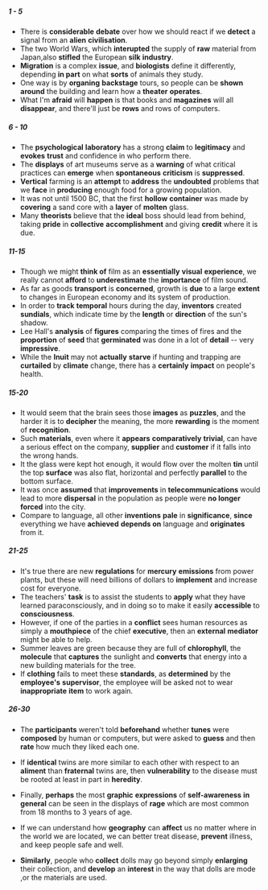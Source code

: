 ##### 1 - 5

- There is **considerable** **debate** over how we should react if we **detect** a signal from an **alien** **civilisation**.
- The two World Wars, which **interupted** the supply of **raw** material from Japan,also **stifled** the European **silk** **industry**.
- **Migration** is a complex **issue**, and **biologists** define it differently, depending **in part** on what **sorts** of animals they study.
- One way is by **organing** **backstage** tours, so people can be **shown around** the building and learn how a **theater** **operates**.
- What I'm **afraid** will **happen** is that books and **magazines** will all **disappear**, and there'll just be **rows** and rows of computers.

##### 6 - 10

- The **psychological** **laboratory** has a strong **claim** to **legitimacy** and **evokes** **trust** and confidence in who perform there.
- The **displays** of art museums serve as a **warning** of what critical practices can **emerge** when **spontaneous** **criticism** is **suppressed**.
- **Vertical** farming is an **attempt** to **address** the **undoubted** problems that we **face** in **producing** enough food for a growing population.
- It was not until 1500 BC, that the first **hollow** **container** was made by **covering** a sand core with a **layer** of **molten** glass.
- Many **theorists** believe that the **ideal** boss should lead from behind, taking **pride** in **collective** **accomplishment** and giving **credit** where it is due.

##### 11-15

- Though we might **think of** film as an **essentially** **visual** **experience**, we really cannot **afford** to **underestimate** the **importance** of film sound.
- As far as goods **transport** is **concerned**, growth is **due** to a large **extent** to changes in European economy and its system of production.
- In order to **track** **temporal** hours during the day, **inventors** created **sundials**, which indicate time by the **length** or **direction** of the sun's shadow.
- Lee Hall's **analysis** of **figures** comparing the times of fires and the **proportion** of **seed** that **germinated** was done in a lot of **detail** -- very **impressive**.
- While the **Inuit** may not **actually** **starve** if hunting and trapping are **curtailed** by **climate** change, there has a **certainly** **impact** on people's health.

##### 15-20

- It would seem that the brain sees those **images** as **puzzles**, and the harder it is to **decipher** the meaning, the more **rewarding** is the moment of **recognition**.
- Such **materials**, even where it **appears** **comparatively** **trivial**, can have a serious effect on the company, **supplier** and **customer** if it falls into the wrong hands.
- It the glass were kept hot enough, it would flow over the molten **tin** until the top **surface** was also flat, horizontal and perfectly **parallel** to the bottom surface.
- It was once **assumed** that **improvements** in **telecommunications** would lead to more **dispersal** in the population as people were **no longer** **forced** into the city.
- Compare to language, all other **inventions** **pale** in **significance**, **since** everything we have **achieved** **depends on** language and **originates** from it.

##### 21-25

- It's true there are new **regulations** for **mercury** **emissions** from power plants, but these will need billions of dollars to **implement** and increase cost for everyone.
- The teachers' **task** is to assist the students to **apply** what they have learned paraconsciously, and in doing so to make it easily **accessible** to **consciousness**.
- However, if one of the parties in a **conflict** sees human resources as simply a **mouthpiece** of the chief **executive**, then an **external** **mediator** might be able to help.
- Summer leaves are green because they are full of **chlorophyll**, the **molecule** that **captures** the sunlight and **converts** that energy into a new building materials for the tree.
- If **clothing** fails to meet these **standards**, as **determined** by the **employee's** **supervisor**, the employee will be asked not to wear **inappropriate** **item** to work again.

##### 26-30

- The **participants** weren't told **beforehand** whether **tunes** were **composed** by human or computers, but were asked to **guess** and  then **rate** how much they liked each one.
- If **identical** twins are more similar to each other with respect to an **aliment** than **fraternal** twins are, then **vulnerability** to the disease must be rooted at least in part in **heredity**.

- Finally, **perhaps** the most **graphic** **expressions** of **self-awareness** **in general** can be seen in the displays of **rage** which are most common from 18 months to 3 years of age. 
- If we can understand how **geography** can **affect** us no matter where in the world we are located, we can better treat disease, **prevent** illness, and keep people safe and well.
- **Similarly**, people who **collect** dolls may go beyond simply **enlarging** their collection, and **develop** an **interest** in the way that dolls are mode ,or the materials are used.

